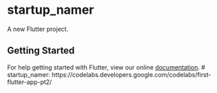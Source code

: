 # startup_namer

A new Flutter project.

## Getting Started

For help getting started with Flutter, view our online
[documentation](https://flutter.io/).
#   s t a r t u p _ n a m e r :   h t t p s : / / c o d e l a b s . d e v e l o p e r s . g o o g l e . c o m / c o d e l a b s / f i r s t - f l u t t e r - a p p - p t 2 /  
 
